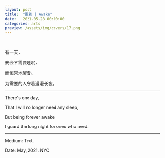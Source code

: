 ```yaml
---
layout: post
title:  "醒着 | Awake"
date:   2021-05-28 00:00:00
categories: arts
preview: /assets/img/covers/17.png
---
```


<br>

有一天，

我会不需要睡眠，

而恒常地醒着。

为需要的人守着漫漫长夜。

---

There's one day,

That I will no longer need any sleep,

But being forever awake.

I guard the long night for ones who need.

---

Medium: Text.

Date: May, 2021. NYC
